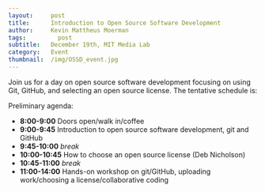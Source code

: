 ```yaml
---
layout:     post
title:      Introduction to Open Source Software Development
author:     Kevin Mattheus Moerman
tags: 		  post
subtitle:  	December 19th, MIT Media Lab
category:   Event
thumbnail:  /img/OSSD_event.jpg
---
```


Join us for a day on open source software development focusing on using Git, GitHub, and selecting an open source license. The tentative schedule is:

Preliminary agenda:

* **8:00-9:00** Doors open/walk in/coffee
* **9:00-9:45** Introduction to open source software development, git and GitHub   
* **9:45-10:00** *break*   
* **10:00-10:45** How to choose an open source license (Deb Nicholson)   
* **10:45-11:00** *break*   
* **11:00-14:00** Hands-on workshop on git/GitHub, uploading work/choosing a license/collaborative coding
